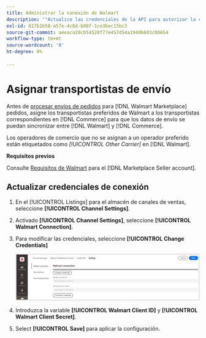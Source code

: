 ```yaml
---
title: Administrar la conexión de Walmart
description: '"Actualice las credenciales de la API para autorizar la conexión entre [DNL! Commerce] vista de tienda y [!DNL Walmart Marketplace]. The connection is required to connect [!DNL Commerce] listados de productos y sincronizar datos de inventario, precio, pedido y envío entre [!DNL Commerce] y Walmart.'''
exl-id: 817b1b58-a57e-4c8d-b08f-1ce3bec15bc3
source-git-commit: aeeaca20cb54528f77e457d54a194d6603c08654
workflow-type: tm+mt
source-wordcount: '0'
ht-degree: 0%

---
```


# Asignar transportistas de envío

Antes de [procesar envíos de pedidos](process-orders.md#ship-an-order) para [!DNL Walmart Marketplace] pedidos, asigne los transportistas preferidos de Walmart a los transportistas correspondientes en [!DNL Commerce] para que los datos de envío se puedan sincronizar entre [!DNL Walmart] y [!DNL Commerce].

Los operadores de comercio que no se asignan a un operador preferido están etiquetados como *[!UICONTROL Other Carrier]* en [!DNL Walmart].

**Requisitos previos**

Consulte [Requisitos de Walmart](walmart-requirements.md) para el [!DNL Marketplace Seller account].

## Actualizar credenciales de conexión

1. En el [!UICONTROL Listings] para el almacén de canales de ventas, seleccione **[!UICONTROL Channel Settings]**.

1. Activado **[!UICONTROL Channel Settings]**, seleccione **[!UICONTROL Walmart Connection]**.

1. Para modificar las credenciales, seleccione **[!UICONTROL Change Credentials]**

   ![Actualizar las credenciales de la API Walmart para autorizar la conexión](assets/update-connection-credentials.png)

1. Introduzca la variable **[!UICONTROL Walmart Client ID]** y **[!UICONTROL Walmart Client Secret]**.

1. Select **[!UICONTROL Save]** para aplicar la configuración.
